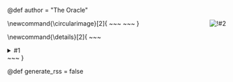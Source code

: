 @def author = "The Oracle"

\newcommand{\circularimage}[2]{
    ~~~
    <img class="circular--square" src=!#1 style="max-width:35%;min-width:40px;float:right;" alt="!#2" />
    ~~~
}

\newcommand{\details}[2]{
    ~~~
    <details> <summary> #1 </summary>
     #2
    </details>
    ~~~
}

@def generate_rss = false
